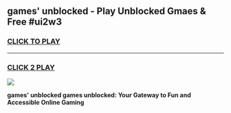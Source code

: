 
## games' unblocked - Play Unblocked Gmaes & Free #ui2w3
<h3>
<a href="https://premium.freeplayer.one?title=games'_unblocked&ref=03M">CLICK TO PLAY</a></h3>
<hr>

<h3>
<a href="https://premium.freeplayer.one?title=games'_unblocked&ref=03M">CLICK 2 PLAY</a>
  
</h3>

<a href="https://premium.freeplayer.one?title=games'_unblocked&ref=03M"><img src="https://clearcache.store/games.png"></a>


**games' unblocked games unblocked: Your Gateway to Fun and Accessible Online Gaming**
